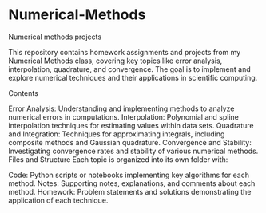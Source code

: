 # Numerical-Methods
Numerical methods projects

This repository contains homework assignments and projects from my Numerical Methods class, covering key topics like error analysis, interpolation, quadrature, and convergence. The goal is to implement and explore numerical techniques and their applications in scientific computing.

Contents

Error Analysis: Understanding and implementing methods to analyze numerical errors in computations.
Interpolation: Polynomial and spline interpolation techniques for estimating values within data sets.
Quadrature and Integration: Techniques for approximating integrals, including composite methods and Gaussian quadrature.
Convergence and Stability: Investigating convergence rates and stability of various numerical methods.
Files and Structure
Each topic is organized into its own folder with:

Code: Python scripts or notebooks implementing key algorithms for each method.
Notes: Supporting notes, explanations, and comments about each method.
Homework: Problem statements and solutions demonstrating the application of each technique.

